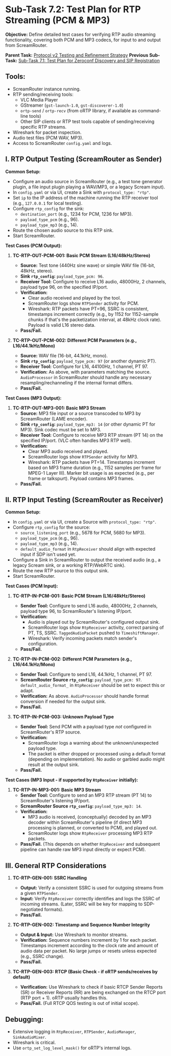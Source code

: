 # Sub-Task 7.2: Test Plan for RTP Streaming (PCM & MP3)

**Objective:** Define detailed test cases for verifying RTP audio streaming functionality, covering both PCM and MP3 codecs, for input to and output from ScreamRouter.

**Parent Task:** [Protocol v2 Testing and Refinement Strategy](../task_07_testing_and_refinement.md)
**Previous Sub-Task:** [Sub-Task 7.1: Test Plan for Zeroconf Discovery and SIP Registration](./subtask_7.1_testplan_zeroconf_sip_reg.md)

## Tools:

*   ScreamRouter instance running.
*   RTP sending/receiving tools:
    *   VLC Media Player
    *   GStreamer (`gst-launch-1.0`, `gst-discoverer-1.0`)
    *   `ortp-send` / `ortp-recv` (from oRTP library, if available as command-line tools)
    *   Other SIP clients or RTP test tools capable of sending/receiving specific RTP streams.
*   Wireshark for packet inspection.
*   Audio test files (PCM WAV, MP3).
*   Access to ScreamRouter `config.yaml` and logs.

## I. RTP Output Testing (ScreamRouter as Sender)

**Common Setup:**
*   Configure an audio source in ScreamRouter (e.g., a test tone generator plugin, a file input plugin playing a WAV/MP3, or a legacy Scream input).
*   In `config.yaml` or via UI, create a Sink with `protocol_type: "rtp"`.
*   Set `ip` to the IP address of the machine running the RTP receiver tool (e.g., `127.0.0.1` for local testing).
*   Configure `rtp_config` for the sink:
    *   `destination_port` (e.g., 1234 for PCM, 1236 for MP3).
    *   `payload_type_pcm` (e.g., 96).
    *   `payload_type_mp3` (e.g., 14).
*   Route the chosen audio source to this RTP sink.
*   Start ScreamRouter.

**Test Cases (PCM Output):**

1.  **TC-RTP-OUT-PCM-001: Basic PCM Stream (L16/48kHz/Stereo)**
    *   **Source:** Test tone (440Hz sine wave) or simple WAV file (16-bit, 48kHz, stereo).
    *   **Sink `rtp_config`:** `payload_type_pcm: 96`.
    *   **Receiver Tool:** Configure to receive L16 audio, 48000Hz, 2 channels, payload type 96, on the specified IP/port.
    *   **Verification:**
        *   Clear audio received and played by the tool.
        *   ScreamRouter logs show `RTPSender` activity for PCM.
        *   Wireshark: RTP packets have PT=96, SSRC is consistent, timestamps increment correctly (e.g., by 1152 for 1152-sample chunks if that's the packetization interval, at 48kHz clock rate). Payload is valid L16 stereo data.
    *   **Pass/Fail.**

2.  **TC-RTP-OUT-PCM-002: Different PCM Parameters (e.g., L16/44.1kHz/Mono)**
    *   **Source:** WAV file (16-bit, 44.1kHz, mono).
    *   **Sink `rtp_config`:** `payload_type_pcm: 97` (or another dynamic PT).
    *   **Receiver Tool:** Configure for L16, 44100Hz, 1 channel, PT 97.
    *   **Verification:** As above, with parameters matching the source. `AudioProcessor` in ScreamRouter should handle any necessary resampling/rechanneling if the internal format differs.
    *   **Pass/Fail.**

**Test Cases (MP3 Output):**

1.  **TC-RTP-OUT-MP3-001: Basic MP3 Stream**
    *   **Source:** MP3 file input or a source transcoded to MP3 by ScreamRouter (LAME encoder).
    *   **Sink `rtp_config`:** `payload_type_mp3: 14` (or other dynamic PT for MP3). Sink codec must be set to MP3.
    *   **Receiver Tool:** Configure to receive MP3 RTP stream (PT 14) on the specified IP/port. (VLC often handles MP3 RTP well).
    *   **Verification:**
        *   Clear MP3 audio received and played.
        *   ScreamRouter logs show `RTPSender` activity for MP3.
        *   Wireshark: RTP packets have PT=14. Timestamps increment based on MP3 frame duration (e.g., 1152 samples per frame for MPEG-1 Layer III). Marker bit usage is as expected (e.g., per frame or talkspurt). Payload contains MP3 frames.
    *   **Pass/Fail.**

## II. RTP Input Testing (ScreamRouter as Receiver)

**Common Setup:**
*   In `config.yaml` or via UI, create a Source with `protocol_type: "rtp"`.
*   Configure `rtp_config` for the source:
    *   `source_listening_port` (e.g., 5678 for PCM, 5680 for MP3).
    *   `payload_type_pcm` (e.g., 96).
    *   `payload_type_mp3` (e.g., 14).
    *   `default_audio_format` in `RtpReceiver` should align with expected input if SDP isn't used yet.
*   Configure a Sink in ScreamRouter to output the received audio (e.g., a legacy Scream sink, or a working RTP/WebRTC sink).
*   Route the new RTP source to this output sink.
*   Start ScreamRouter.

**Test Cases (PCM Input):**

1.  **TC-RTP-IN-PCM-001: Basic PCM Stream (L16/48kHz/Stereo)**
    *   **Sender Tool:** Configure to send L16 audio, 48000Hz, 2 channels, payload type 96, to ScreamRouter's listening IP/port.
    *   **Verification:**
        *   Audio is played out by ScreamRouter's configured output sink.
        *   ScreamRouter logs show `RtpReceiver` activity, correct parsing of PT, TS, SSRC. `TaggedAudioPacket` pushed to `TimeshiftManager`.
        *   Wireshark: Verify incoming packets match sender's configuration.
    *   **Pass/Fail.**

2.  **TC-RTP-IN-PCM-002: Different PCM Parameters (e.g., L16/44.1kHz/Mono)**
    *   **Sender Tool:** Configure to send L16, 44.1kHz, 1 channel, PT 97.
    *   **ScreamRouter Source `rtp_config`:** `payload_type_pcm: 97`. `default_audio_format_` in `RtpReceiver` should be set to expect this or adapt.
    *   **Verification:** As above. `AudioProcessor` should handle format conversion if needed for the output sink.
    *   **Pass/Fail.**

3.  **TC-RTP-IN-PCM-003: Unknown Payload Type**
    *   **Sender Tool:** Send PCM with a payload type *not* configured in ScreamRouter's RTP source.
    *   **Verification:**
        *   ScreamRouter logs a warning about the unknown/unexpected payload type.
        *   The packet is either dropped or processed using a default format (depending on implementation). No audio or garbled audio might result at the output sink.
    *   **Pass/Fail.**

**Test Cases (MP3 Input - if supported by `RtpReceiver` initially):**

1.  **TC-RTP-IN-MP3-001: Basic MP3 Stream**
    *   **Sender Tool:** Configure to send an MP3 RTP stream (PT 14) to ScreamRouter's listening IP/port.
    *   **ScreamRouter Source `rtp_config`:** `payload_type_mp3: 14`.
    *   **Verification:**
        *   MP3 audio is received, (conceptually) decoded by an MP3 decoder within ScreamRouter's pipeline (if direct MP3 processing is planned, or converted to PCM), and played out.
        *   ScreamRouter logs show `RtpReceiver` processing MP3 RTP packets.
    *   **Pass/Fail.** (This depends on whether `RtpReceiver` and subsequent pipeline can handle raw MP3 input directly or expect PCM).

## III. General RTP Considerations

1.  **TC-RTP-GEN-001: SSRC Handling**
    *   **Output:** Verify a consistent SSRC is used for outgoing streams from a given `RTPSender`.
    *   **Input:** Verify `RtpReceiver` correctly identifies and logs the SSRC of incoming streams. (Later, SSRC will be key for mapping to SDP-negotiated formats).
    *   **Pass/Fail.**

2.  **TC-RTP-GEN-002: Timestamp and Sequence Number Integrity**
    *   **Output & Input:** Use Wireshark to monitor streams.
    *   **Verification:** Sequence numbers increment by 1 for each packet. Timestamps increment according to the clock rate and amount of audio data per packet. No large jumps or resets unless expected (e.g., SSRC change).
    *   **Pass/Fail.**

3.  **TC-RTP-GEN-003: RTCP (Basic Check - if oRTP sends/receives by default)**
    *   **Verification:** Use Wireshark to check if basic RTCP Sender Reports (SR) or Receiver Reports (RR) are being exchanged on the RTCP port (RTP port + 1). oRTP usually handles this.
    *   **Pass/Fail.** (Full RTCP QOS testing is out of initial scope).

## Debugging:
*   Extensive logging in `RtpReceiver`, `RTPSender`, `AudioManager`, `SinkAudioMixer`.
*   Wireshark is critical.
*   Use `ortp_set_log_level_mask()` for oRTP's internal logs.
